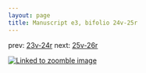 ```yaml
---
layout: page
title: Manuscript e3, bifolio 24v-25r
---
```


prev: [23v-24r](../23v-24r/) next: [25v-26r](../25v-26r/)



[![Linked to zoomble image](http://www.homermultitext.org/iipsrv?IIIF=/project/homer/pyramidal/deepzoom/hmt/e3bifolio/v1/E3_24v_25r.tif/full/2000,/0/default.jpg)](http://www.homermultitext.org/ict2/?urn=urn:cite2:hmt:e3bifolio.v1:E3_24v_25r)


